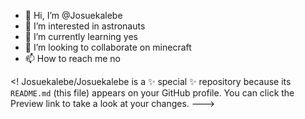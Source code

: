 - 👋 Hi, I’m @Josuekalebe
- 👀 I’m interested in astronauts
- 🌱 I’m currently learning yes
- 💞️ I’m looking to collaborate on minecraft
- 📫 How to reach me no

<!
Josuekalebe/Josuekalebe is a ✨ special ✨ repository because its `README.md` (this file) appears on your GitHub profile.
You can click the Preview link to take a look at your changes.
--->
